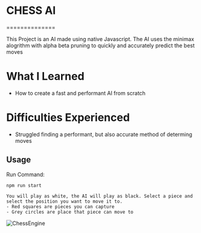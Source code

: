 

# CHESS AI
==============

This Project is an AI made using native Javascript. The AI uses the minimax alogrithm with alpha beta pruning to quickly and accurately predict the best moves

# What I Learned

* How to create a fast and performant AI from scratch

# Difficulties Experienced

* Struggled finding a performant, but also accurate method of determing moves

Usage
------------

Run Command:

	npm run start

	You will play as white, the AI will play as black. Select a piece and select the position you want to move it to.
	- Red squares are pieces you can capture
	- Grey circles are place that piece can move to

![ChessEngine](https://user-images.githubusercontent.com/57776596/216868224-17d4dc94-7294-44db-ada0-222722111d6a.png)
